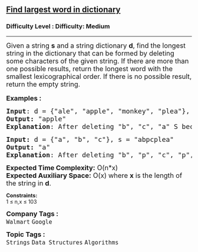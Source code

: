 <h2><a href="https://www.geeksforgeeks.org/problems/find-largest-word-in-dictionary2430/1?page=11&category=Strings&sortBy=submissions">Find largest word in dictionary</a></h2><h3>Difficulty Level : Difficulty: Medium</h3><hr><div class="problems_problem_content__Xm_eO"><p><span style="font-size: 18px;">Given a string <strong>s</strong> and a string dictionary <strong>d</strong>, find the longest string in the dictionary that can be formed by deleting some characters of the given string. If there are more than one possible results, return the longest word with the smallest lexicographical order. If there is no possible result, return the empty string.</span><br><br><span style="font-size: 18px;"><strong>Examples :</strong></span></p>
<pre><span style="font-size: 18px;"><strong>Input</strong>: d = {"ale", "apple", "monkey", "plea"}, s = "abpcplea"<br></span><span style="font-size: 18px;"><strong>Output:</strong> "apple"&nbsp;<br><strong>Explanation</strong>: After deleting "b", "c", "a" S became "apple" which is present in d.</span>
</pre>
<pre><span style="font-size: 18px;"><strong>Input: </strong>d = {"a", "b", "c"}, s = "abpcplea"<br></span><span style="font-size: 18px;"><strong>Output:&nbsp;</strong>"a"<br><strong>Explanation</strong>: After deleting "b", "p", "c", "p", "l", "e", "a" S became "a" which is present in d.</span></pre>
<p><span style="font-size: 18px;"><strong>Expected Time Complexity:</strong> O(n*x)<br><strong>Expected Auxiliary Space:</strong> O(x) where <strong>x</strong> is the length of the string in <strong>d</strong>.</span></p>
<p><strong>Constraints:</strong><br>1 ≤ n,x ≤ 103</p></div><p><span style=font-size:18px><strong>Company Tags : </strong><br><code>Walmart</code>&nbsp;<code>Google</code>&nbsp;<br><p><span style=font-size:18px><strong>Topic Tags : </strong><br><code>Strings</code>&nbsp;<code>Data Structures</code>&nbsp;<code>Algorithms</code>&nbsp;